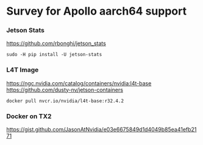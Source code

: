 # Survey for Apollo aarch64 support


### Jetson Stats
https://github.com/rbonghi/jetson_stats

```
sudo -H pip install -U jetson-stats
```

### L4T Image

https://ngc.nvidia.com/catalog/containers/nvidia:l4t-base
https://github.com/dusty-nv/jetson-containers

```
docker pull nvcr.io/nvidia/l4t-base:r32.4.2
```

### Docker on TX2
https://gist.github.com/JasonAtNvidia/e03e6675849d1d4049b85ea41efb2171

